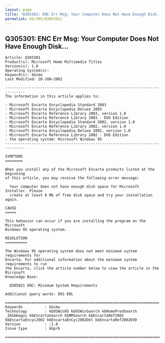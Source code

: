 ```yaml
---
layout: page
title: "Q305301: ENC Err Msg: Your Computer Does Not Have Enough Disk..."
permalink: kb/305/Q305301/
---
```


## Q305301: ENC Err Msg: Your Computer Does Not Have Enough Disk...

	Article: Q305301
	Product(s): Microsoft Home Multimedia Titles
	Version(s): 1.0
	Operating System(s): 
	Keyword(s): kbimu
	Last Modified: 28-JUN-2002
	
	-------------------------------------------------------------------------------
	The information in this article applies to:
	
	- Microsoft Encarta Encyclopedia Standard 2003 
	- Microsoft Encarta Encyclopedia Deluxe 2003 
	- Microsoft Encarta Reference Library 2003, version 1.0 
	- Microsoft Encarta Reference Library 2003 - DVD Edition 
	- Microsoft Encarta Encyclopedia Standard 2002, version 1.0 
	- Microsoft Encarta Reference Library 2002, version 1.0 
	- Microsoft Encarta Encyclopedia Deluxe 2002, version 1.0 
	- Microsoft Encarta Reference Library 2002 - DVD Edition 
	- the operating system: Microsoft Windows 95 
	-------------------------------------------------------------------------------
	
	SYMPTOMS
	========
	
	When you install any of the Microsoft Encarta products listed at the beginning
	of this article, you may receive the following error message:
	
	  Your computer does not have enough disk space for Microsoft Installer. Please
	  create at least 8 Mb of free disk space and try your installation again.
	
	CAUSE
	=====
	
	This behavior can occur if you are installing the program on the Microsoft
	Windows 95 operating system.
	
	RESOLUTION
	==========
	
	The Windows 95 operating system does not meet minimum system requirements for
	Encarta. For additional information about the minimum system requirements to run
	the Encarta, click the article number below to view the article in the Microsoft
	Knowledge Base:
	
	  Q305821 ENC: Minimum System Requirements
	
	Additional query words: ERS ERL
	
	======================================================================
	Keywords          : kbimu 
	Technology        : kbOSWin95 kbOSWinSearch kbHomeProdSearch _IKkbbogus kbEncartaSearch kbMMSearch kbEncartaRef2002 kbEncartaEncyc2002 kbEncartaEnCyc2002Del kbEncartaRef2002DVD
	Version           : :1.0
	Issue type        : kbprb
	
	=============================================================================
	
